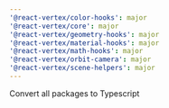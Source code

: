 ```yaml
---
'@react-vertex/color-hooks': major
'@react-vertex/core': major
'@react-vertex/geometry-hooks': major
'@react-vertex/material-hooks': major
'@react-vertex/math-hooks': major
'@react-vertex/orbit-camera': major
'@react-vertex/scene-helpers': major
---
```


Convert all packages to Typescript
